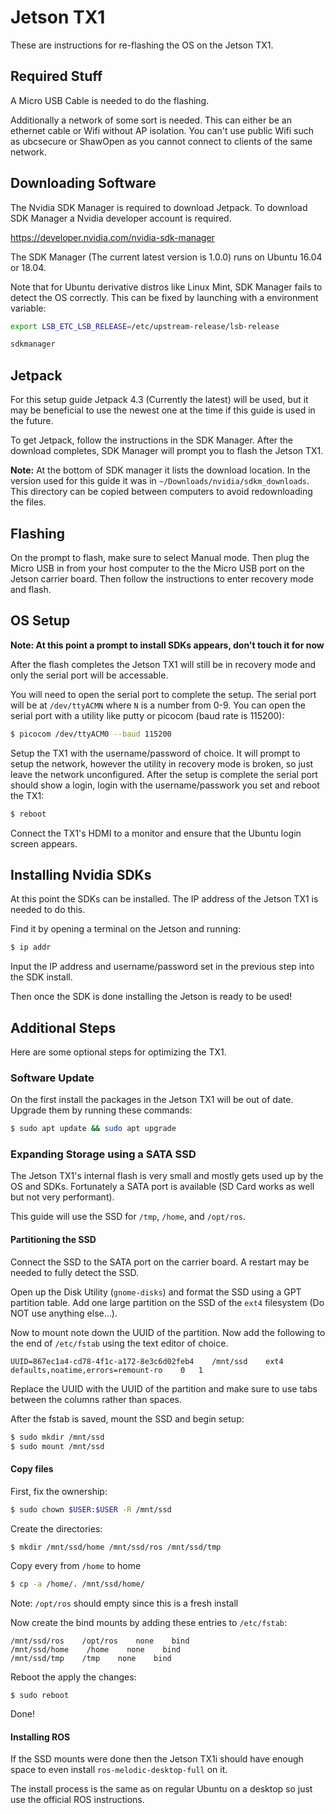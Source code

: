 # Jetson TX1

These are instructions for re-flashing the OS on the Jetson TX1.

## Required Stuff

A Micro USB Cable is needed to do the flashing.

Additionally a network of some sort is needed. This can either be
an ethernet cable or Wifi without AP isolation. You can't use
public Wifi such as ubcsecure or ShawOpen as you cannot connect
to clients of the same network.

## Downloading Software

The Nvidia SDK Manager is required to download Jetpack.
To download SDK Manager a Nvidia developer account is required.

https://developer.nvidia.com/nvidia-sdk-manager

The SDK Manager (The current latest version is 1.0.0) runs on Ubuntu 
16.04 or 18.04.

Note that for Ubuntu derivative distros like Linux Mint, SDK Manager
fails to detect the OS correctly. This can be fixed by launching with
a environment variable:

```sh
export LSB_ETC_LSB_RELEASE=/etc/upstream-release/lsb-release

sdkmanager
```

## Jetpack

For this setup guide Jetpack 4.3 (Currently the latest) will be used,
but it may be beneficial to use the newest one at the time if this
guide is used in the future.

To get Jetpack, follow the instructions in the SDK Manager. After
the download completes, SDK Manager will prompt you to flash the
Jetson TX1.

**Note:** At the bottom of SDK manager it lists the download location.
In the version used for this guide it was in `~/Downloads/nvidia/sdkm_downloads`.
This directory can be copied between computers to avoid redownloading the files.

## Flashing

On the prompt to flash, make sure to select Manual mode. Then plug the
Micro USB in from your host computer to the the Micro USB port on the
Jetson carrier board. Then follow the instructions to enter recovery mode
and flash.

## OS Setup

**Note: At this point a prompt to install SDKs appears, don't touch it for now**

After the flash completes the Jetson TX1 will still be
in recovery mode and only the serial port will be accessable.

You will need to open the serial port to complete the setup.
The serial port will be at `/dev/ttyACMN` where `N` is a number from 0-9.
You can open the serial port with a utility like putty or picocom (baud rate is 115200):

```sh
$ picocom /dev/ttyACM0 --baud 115200
```

Setup the TX1 with the username/password of choice. It will prompt to setup the network,
however the utility in recovery mode is broken, so just leave the network unconfigured.
After the setup is complete the serial port should show a login, login with the
username/passwork you set and reboot the TX1:

```sh
$ reboot
```

Connect the TX1's HDMI to a monitor and ensure that the Ubuntu login screen appears.

## Installing Nvidia SDKs

At this point the SDKs can be installed. The IP address of the Jetson TX1 is needed to do this.

Find it by opening a terminal on the Jetson and running:

```sh
$ ip addr
```

Input the IP address and username/password set in the previous step into the SDK install.

Then once the SDK is done installing the Jetson is ready to be used!

## Additional Steps

Here are some optional steps for optimizing the TX1.

### Software Update

On the first install the packages in the Jetson TX1 will be out of date. Upgrade them
by running these commands:

```sh
$ sudo apt update && sudo apt upgrade
```

### Expanding Storage using a SATA SSD

The Jetson TX1's internal flash is very small and mostly gets used up by the OS and SDKs.
Fortunately a SATA port is available (SD Card works as well but not very performant).

This guide will use the SSD for `/tmp`, `/home`, and `/opt/ros`.

#### Partitioning the SSD

Connect the SSD to the SATA port on the carrier board. A restart may be needed to fully
detect the SSD.

Open up the Disk Utility (`gnome-disks`) and format the SSD using a GPT partition table.
Add one large partition on the SSD of the `ext4` filesystem (Do NOT use anything else...).

Now to mount note down the UUID of the partition. Now add the following to the end of
`/etc/fstab` using the text editor of choice.

```fstab
UUID=867ec1a4-cd78-4f1c-a172-8e3c6d02feb4    /mnt/ssd    ext4    defaults,noatime,errors=remount-ro    0   1
```

Replace the UUID with the UUID of the partition and make sure to use tabs between the columns rather than spaces.

After the fstab is saved, mount the SSD and begin setup:

```sh
$ sudo mkdir /mnt/ssd
$ sudo mount /mnt/ssd
```

#### Copy files

First, fix the ownership:

```sh
$ sudo chown $USER:$USER -R /mnt/ssd
```

Create the directories:

```sh
$ mkdir /mnt/ssd/home /mnt/ssd/ros /mnt/ssd/tmp
```

Copy every from `/home` to home

```sh
$ cp -a /home/. /mnt/ssd/home/
```

Note: `/opt/ros` should empty since this is a fresh install

Now create the bind mounts by adding these entries to `/etc/fstab`:

```fstab
/mnt/ssd/ros    /opt/ros    none    bind
/mnt/ssd/home    /home    none    bind
/mnt/ssd/tmp    /tmp    none    bind
```

Reboot the apply the changes:

```
$ sudo reboot
```

Done!

#### Installing ROS

If the SSD mounts were done then the Jetson TX1i should have enough space to even
install `ros-melodic-desktop-full` on it.

The install process is the same as on regular Ubuntu on a desktop so just use the
official ROS instructions.
